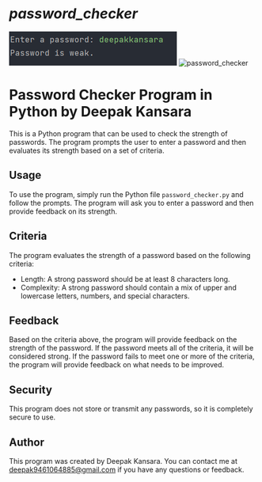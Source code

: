 # _password_checker_
![_password_checker_](4.png)
![_password_checker_](5png)
# Password Checker Program in Python by Deepak Kansara

This is a Python program that can be used to check the strength of passwords. The program prompts the user to enter a password and then evaluates its strength based on a set of criteria.

## Usage

To use the program, simply run the Python file `password_checker.py` and follow the prompts. The program will ask you to enter a password and then provide feedback on its strength.

## Criteria

The program evaluates the strength of a password based on the following criteria:

- Length: A strong password should be at least 8 characters long.
- Complexity: A strong password should contain a mix of upper and lowercase letters, numbers, and special characters.

## Feedback

Based on the criteria above, the program will provide feedback on the strength of the password. If the password meets all of the criteria, it will be considered strong. If the password fails to meet one or more of the criteria, the program will provide feedback on what needs to be improved.

## Security

This program does not store or transmit any passwords, so it is completely secure to use.

## Author

This program was created by Deepak Kansara. You can contact me at deepak9461064885@gmail.com
if you have any questions or feedback.
